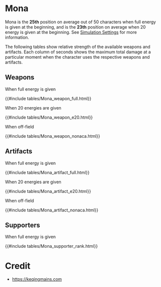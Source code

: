 # Mona

Mona is the **25th** position on average out of 50
characters when full energy is given at the beginning, and is the
**23th** position on average when 20 energy is given at the
beginning. See [Simulation Settings](./simulation_settings.md) for more
information.

The following tables show relative strength of the available weapons and
artifacts. Each column of seconds shows the maximum total damage at a
particular moment when the character uses the respective weapons and
artifacts.

## Weapons

When full energy is given

{{#include tables/Mona_weapon_full.html}}

When 20 energies are given

{{#include tables/Mona_weapon_e20.html}}

When off-field

{{#include tables/Mona_weapon_nonaca.html}}

## Artifacts

When full energy is given

{{#include tables/Mona_artifact_full.html}}

When 20 energies are given

{{#include tables/Mona_artifact_e20.html}}

When off-field

{{#include tables/Mona_artifact_nonaca.html}}

## Supporters

When full energy is given

{{#include tables/Mona_supporter_rank.html}}

# Credit

- <https://keqingmains.com>

